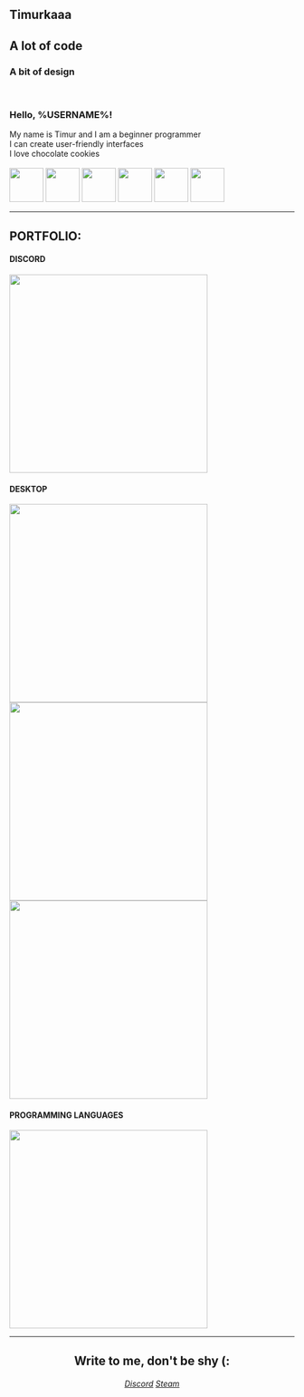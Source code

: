 <!DOCTYPE html>
<html>
  <body>
    <section id="welcome">
      <div class="welcome-about-me">
        <h1 style="opacity: 1; transform: translateX(0px) translateZ(0px);">Timurkaaa</h1>
        <h2>A lot of code</h2>
        <h3>A bit of design</h3>
      </div>
      <br>
      <div class="welcome-dialog">
        <h3>Hello, %USERNAME%!</h3>
        <div class="welcome-dialog--item">
          <div>My name is Timur and I am a beginner programmer</div>
        </div>
        <div class="welcome-dialog--item">
          <div>I can create user-friendly interfaces</div>
        </div>
        <div class="welcome-dialog--item">
          <div>I love chocolate cookies</div>
        </div>
      </div>
      <br>
      <div class="welcome-skils">
        <img class="welcome-skils--item" id="python" src="https://github.com/Timurkaaaaaaa/Timurkaaaaaaa/blob/main/icons/python.png?raw=true" width="60" height="60">
        <img class="welcome-skils--item" id="C++" src="https://github.com/Timurkaaaaaaa/Timurkaaaaaaa/blob/main/icons/c++.png?raw=true" width="60" height="60">
        <img class="welcome-skils--item" id="HTML" src="https://github.com/Timurkaaaaaaa/Timurkaaaaaaa/blob/main/icons/html.png?raw=true" width="60" height="60">
        <img class="welcome-skils--item" id="CSS" src="https://github.com/Timurkaaaaaaa/Timurkaaaaaaa/blob/main/icons/CSS.png?raw=true" width="60" height="60">
        <img class="welcome-skils--item" id="JS" src="https://github.com/Timurkaaaaaaa/Timurkaaaaaaa/blob/main/icons/javascript.png?raw=true" width="60" height="60">
        <img class="welcome-skils--item" id="SQL" src="https://github.com/Timurkaaaaaaa/Timurkaaaaaaa/blob/main/icons/sql.png?raw=true" width="60" height="60">
      </div>
    </section>
    <hr>
    <section>
      <h1>PORTFOLIO:</h1>
      <div class="discord">
        <h4>DISCORD</h4>
        <a href="https://github.com/Timurkaaaaaaa/multipage-modal-windows-disnake">
          <img src="https://github.com/Timurkaaaaaaa/Timurkaaaaaaa/blob/main/badges/MultiPage-Modal-Windows.png?raw=true" width="350">
        </a>
      </div>
      <div class="desktop">
        <h4>DESKTOP</h4>
        <a href="https://github.com/Timurkaaaaaaa/GOS-Pamyatka">
          <img src="https://github.com/Timurkaaaaaaa/Timurkaaaaaaa/blob/main/badges/Interactive%20Reminder.png?raw=true" width="350">
        </a><br>
        <a href="https://github.com/Timurkaaaaaaa/UNIX-Time">
          <img src="https://github.com/Timurkaaaaaaa/Timurkaaaaaaa/blob/main/badges/unix-1.png?raw=true" width="350">
        </a><br>
        <a href="https://github.com/Timurkaaaaaaa/UNIX-Converter">
          <img src="https://github.com/Timurkaaaaaaa/Timurkaaaaaaa/blob/main/badges/unix-2.png?raw=true" width="350">
        </a>
      </div>
      <div class="programming-languages">
        <h4>PROGRAMMING LANGUAGES</h4>
        <a href="https://github.com/Timurkaaaaaaa/ProgressBar">
          <img src="https://github.com/Timurkaaaaaaa/Timurkaaaaaaa/blob/main/badges/progressBar.png?raw=true" width="350">
        </a>
    </section>
    <hr>
    <section align="center">
      <h1>Write to me, don't be shy (:</h1></center>
      <div class="my-contacts">
        <h6 class="my-contact--links">
          <a href="https://discordapp.com/users/771247907315384320/">Discord</a>
          <a href="https://steamcommunity.com/profiles/76561199379029828/">Steam</a>
        </h6>
      </div>
    </section>
  </body>
</html>
